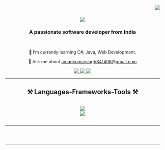  <img align="right" src="https://visitor-badge.laobi.icu/badge?page_id=Amankrsingh07.Amankrsingh07"/>
<h1 align="center">
    <img src="https://readme-typing-svg.herokuapp.com/?font=Righteous&size=35&center=true&vCenter=true&width=500&height=70&duration=4000&lines=Hi+There!+👋;+I'm+Aman+Kumar+Singh!;" />
</h1>

<h3 align="center">A passionate software developer from India</h3>

<br/>

<div align="center">
 
  🌱 I’m currently learning C#, Java, Web Development.

💬 Ask me about amankumarsingh841408@gmail.com



 </div>
 
<div align="center"> 
  <a href="mailto:amankumarsingh841408@gmail@gmail.com">
    <img src="https://img.shields.io/badge/Gmail-333333?style=for-the-badge&logo=gmail&logoColor=red" />
  </a>
  <a href="https://www.linkedin.com/in/amankrsingh05/" target="_blank">
    <img src="https://img.shields.io/badge/LinkedIn-0077B5?style=for-the-badge&logo=linkedin&logoColor=white" target="_blank" />
  </a>
  <a href="https://github.com/Amankrsingh07" target="_blank">
     <img src="https://img.shields.io/badge/Portfolio-FF5722?style=for-the-badge&logo=todoist&logoColor=white" target="_blank" /> <!-- sqlite, safari, google-chrome are other good icon options -->
  </a>
</div>

 <hr/>
 
<h2 align="center">⚒️ Languages-Frameworks-Tools ⚒️</h2>
<br/>
<div align="center">
    <img src="https://skillicons.dev/icons?i=python,javascript,c,java,mysql" /><br>
    <img src="https://skillicons.dev/icons?i=bootstrap,html,css,vscode,github,git"/></br>
</div>

<br/>
<hr/>
</div>
<br/>

<br/>
<hr/>
</div>
<br/>
